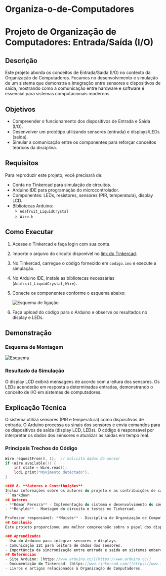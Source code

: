 # Organiza-o-de-Computadores

# Projeto de Organização de Computadores: Entrada/Saída (I/O)

## Descrição
Este projeto aborda os conceitos de Entrada/Saída (I/O) no contexto da Organização de Computadores. Focamos no desenvolvimento e simulação de um sistema que demonstra a integração entre sensores e dispositivos de saída, mostrando como a comunicação entre hardware e software é essencial para sistemas computacionais modernos.
## Objetivos
- Compreender o funcionamento dos dispositivos de Entrada e Saída (I/O).
- Desenvolver um protótipo utilizando sensores (entrada) e displays/LEDs (saída).
- Simular a comunicação entre os componentes para reforçar conceitos teóricos da disciplina.
## Requisitos
Para reproduzir este projeto, você precisará de:
- Conta no Tinkercad para simulação de circuitos.
- Arduino IDE para programação do microcontrolador.
- Componentes: LEDs, resistores, sensores (PIR, temperatura), display LCD.
- Bibliotecas Arduino:
  - `Adafruit_LiquidCrystal`
  - `Wire.h`
## Como Executar
1. Acesse o Tinkercad e faça login com sua conta.
2. Importe o arquivo do circuito disponível no [link do Tinkercad](https://www.tinkercad.com/).
3. No Tinkercad, carregue o código fornecido em `codigo.ino` e execute a simulação.
4. No Arduino IDE, instale as bibliotecas necessárias (`Adafruit_LiquidCrystal`, `Wire`).
5. Conecte os componentes conforme o esquema abaixo:

   ![Esquema de ligação](imagens/esquema_ligacao.png)

6. Faça upload do código para o Arduino e observe os resultados no display e LEDs.
## Demonstração
### Esquema de Montagem
![Esquema](imagens/esquema.png)

### Resultado da Simulação
O display LCD exibirá mensagens de acordo com a leitura dos sensores. Os LEDs acenderão em resposta a determinadas entradas, demonstrando o conceito de I/O em sistemas de computadores.
## Explicação Técnica
O sistema utiliza sensores (PIR e temperatura) como dispositivos de entrada. O Arduino processa os sinais dos sensores e envia comandos para os dispositivos de saída (display LCD, LEDs). O código é responsável por interpretar os dados dos sensores e atualizar as saídas em tempo real.

### Principais Trechos do Código
```cpp
Wire.requestFrom(8, 1);  // Solicita dados do sensor
if (Wire.available()) {
    int state = Wire.read();
    lcd1.print("Movimento detectado");
}

#### 8. **Autores e Contribuições**
Inclua informações sobre os autores do projeto e as contribuições de cada um.
```markdown
## Autores
- **Edmar Pereira** - Implementação do sistema e desenvolvimento do código.
- **Ronyldo** - Montagem do circuito e testes no Tinkercad.

Professor responsável: **Moisés** - Disciplina de Organização de Computadores no IFRN.
## Conclusão
Este projeto proporcionou uma melhor compreensão sobre o papel dos dispositivos de Entrada e Saída (I/O) em sistemas computacionais. A prática no Tinkercad e a programação do Arduino reforçaram os conceitos discutidos em sala de aula, tornando a teoria mais palpável.

### Aprendizados
- Uso do Arduino para integrar sensores e displays.
- Comunicação I2C para leitura de dados dos sensores.
- Importância da sincronização entre entrada e saída em sistemas embarcados.
## Referências
- Site Arduino: [https://www.arduino.cc/](https://www.arduino.cc/)
- Documentação do Tinkercad: [https://www.tinkercad.com/](https://www.tinkercad.com/)
- Livros e artigos relacionados à Organização de Computadores.
